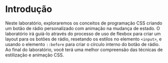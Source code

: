 # Introdução

Neste laboratório, exploraremos os conceitos de programação CSS criando um botão de rádio personalizado com animação na mudança de estado. O laboratório irá guiá-lo através do processo de uso de flexbox para criar um layout para os botões de rádio, resetando os estilos no elemento `<input>`, e usando o elemento `::before` para criar o círculo interno do botão de rádio. Ao final do laboratório, você terá uma melhor compreensão das técnicas de estilização e animação CSS.
